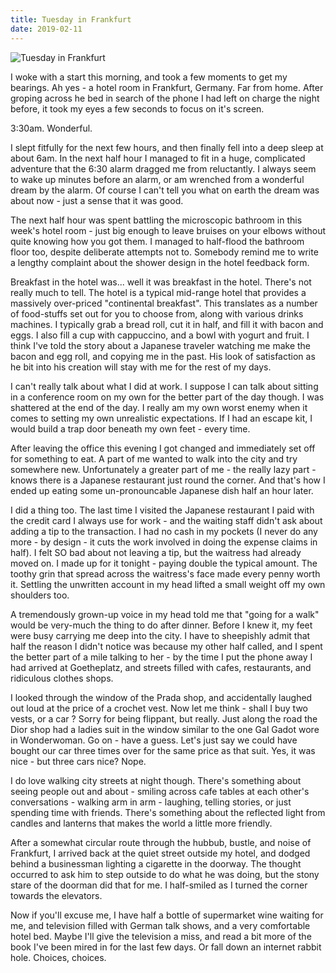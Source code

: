 ```yaml
---
title: Tuesday in Frankfurt
date: 2019-02-11
---
```


![Tuesday in Frankfurt](https://source.unsplash.com/d34DtRp1bqo/1600x900)

I woke with a start this morning, and took a few moments to get my bearings. Ah yes - a hotel room in Frankfurt, Germany. Far from home. After groping across he bed in search of the phone I had left on charge the night before, it took my eyes a few seconds to focus on it's screen.

3:30am. Wonderful.

I slept fitfully for the next few hours, and then finally fell into a deep sleep at about 6am. In the next half hour I managed to fit in a huge, complicated adventure that the 6:30 alarm dragged me from reluctantly. I always seem to wake up minutes before an alarm, or am wrenched from a wonderful dream by the alarm. Of course I can't tell you what on earth the dream was about now - just a sense that it was good.

The next half hour was spent battling the microscopic bathroom in this week's hotel room - just big enough to leave bruises on your elbows without quite knowing how you got them. I managed to half-flood the bathroom floor too, despite deliberate attempts not to. Somebody remind me to write a lengthy complaint about the shower design in the hotel feedback form.

Breakfast in the hotel was... well it was breakfast in the hotel. There's not really much to tell. The hotel is a typical mid-range hotel that provides a massively over-priced "continental breakfast". This translates as a number of food-stuffs set out for you to choose from, along with various drinks machines. I typically grab a bread roll, cut it in half, and fill it with bacon and eggs. I also fill a cup with cappuccino, and a bowl with yogurt and fruit. I think I've told the story about a Japanese traveler watching me make the bacon and egg roll, and copying me in the past. His look of satisfaction as he bit into his creation will stay with me for the rest of my days.

I can't really talk about what I did at work. I suppose I can talk about sitting in a conference room on my own for the better part of the day though. I was shattered at the end of the day. I really am my own worst enemy when it comes to setting my own unrealistic expectations. If I had an escape kit, I would build a trap door beneath my own feet - every time.

After leaving the office this evening I got changed and immediately set off for something to eat. A part of me wanted to walk into the city and try somewhere new. Unfortunately a greater part of me - the really lazy part - knows there is a Japanese restaurant just round the corner. And that's how I ended up eating some un-pronouncable Japanese dish half an hour later.

I did a thing too. The last time I visited the Japanese restaurant I paid with the credit card I always use for work - and the waiting staff didn't ask about adding a tip to the transaction. I had no cash in my pockets (I never do any more - by design - it cuts the work involved in doing the expense claims in half). I felt SO bad about not leaving a tip, but the waitress had already moved on. I made up for it tonight - paying double the typical amount. The toothy grin that spread across the waitress's face made every penny worth it. Settling the unwritten account in my head lifted a small weight off my own shoulders too.

A tremendously grown-up voice in my head told me that "going for a walk" would be very-much the thing to do after dinner. Before I knew it, my feet were busy carrying me deep into the city. I have to sheepishly admit that half the reason I didn't notice was because my other half called, and I spent the better part of a mile talking to her - by the time I put the phone away I had arrived at Goetheplatz, and streets filled with cafes, restaurants, and ridiculous clothes shops.

I looked through the window of the Prada shop, and accidentally laughed out loud at the price of a crochet vest. Now let me think - shall I buy two vests, or a car ? Sorry for being flippant, but really. Just along the road the Dior shop had a ladies suit in the window similar to the one Gal Gadot wore in Wonderwoman. Go on - have a guess. Let's just say we could have bought our car three times over for the same price as that suit. Yes, it was nice - but three cars nice? Nope.

I do love walking city streets at night though. There's something about seeing people out and about - smiling across cafe tables at each other's conversations - walking arm in arm - laughing, telling stories, or just spending time with friends. There's something about the reflected light from candles and lanterns that makes the world a little more friendly.

After a somewhat circular route through the hubbub, bustle, and noise of Frankfurt, I arrived back at the quiet street outside my hotel, and dodged behind a businessman lighting a cigarette in the doorway. The thought occurred to ask him to step outside to do what he was doing, but the stony stare of the doorman did that for me. I half-smiled as I turned the corner towards the elevators.

Now if you'll excuse me, I have half a bottle of supermarket wine waiting for me, and television filled with German talk shows, and a very comfortable hotel bed. Maybe I'll give the television a miss, and read a bit more of the book I've been mired in for the last few days. Or fall down an internet rabbit hole. Choices, choices.
